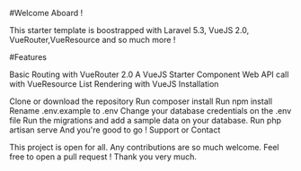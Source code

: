 #Welcome Aboard !

This starter template is boostrapped with Laravel 5.3, VueJS 2.0, VueRouter,VueResource and so much more !

#Features

Basic Routing with VueRouter 2.0
A VueJS Starter Component
Web API call with VueResource
List Rendering with VueJS
Installation

Clone or download the repository
Run composer install
Run npm install
Rename .env.example to .env
Change your database credentials on the .env file
Run the migrations and add a sample data on your database.
Run php artisan serve
And you're good to go !
Support or Contact

This project is open for all. Any contributions are so much welcome. Feel free to open a pull request ! Thank you very much.
